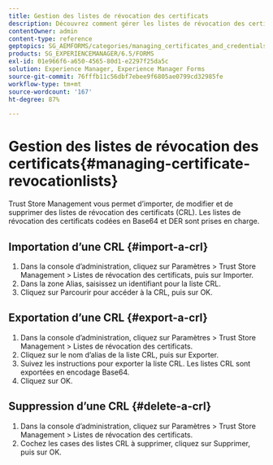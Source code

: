 ```yaml
---
title: Gestion des listes de révocation des certificats
description: Découvrez comment gérer les listes de révocation des certificats. Vous pouvez importer, modifier et supprimer des listes de révocation des certificats (CRL) à l’aide de Trust Store Management.
contentOwner: admin
content-type: reference
geptopics: SG_AEMFORMS/categories/managing_certificates_and_credentials
products: SG_EXPERIENCEMANAGER/6.5/FORMS
exl-id: 01e966f6-a650-4565-80d1-e2297f25da5c
solution: Experience Manager, Experience Manager Forms
source-git-commit: 76fffb11c56dbf7ebee9f6805ae0799cd32985fe
workflow-type: tm+mt
source-wordcount: '167'
ht-degree: 87%

---
```


# Gestion des listes de révocation des certificats{#managing-certificate-revocationlists}

Trust Store Management vous permet d’importer, de modifier et de supprimer des listes de révocation des certificats (CRL). Les listes de révocation des certificats codées en Base64 et DER sont prises en charge.

## Importation d’une CRL {#import-a-crl}

1. Dans la console d’administration, cliquez sur Paramètres > Trust Store Management > Listes de révocation des certificats, puis sur Importer.
1. Dans la zone Alias, saisissez un identifiant pour la liste CRL.
1. Cliquez sur Parcourir pour accéder à la CRL, puis sur OK.

## Exportation d’une CRL {#export-a-crl}

1. Dans la console d’administration, cliquez sur Paramètres > Trust Store Management > Listes de révocation des certificats.
1. Cliquez sur le nom d’alias de la liste CRL, puis sur Exporter.
1. Suivez les instructions pour exporter la liste CRL. Les listes CRL sont exportées en encodage Base64.
1. Cliquez sur OK.

## Suppression d’une CRL {#delete-a-crl}

1. Dans la console d’administration, cliquez sur Paramètres > Trust Store Management > Listes de révocation des certificats.
1. Cochez les cases des listes CRL à supprimer, cliquez sur Supprimer, puis sur OK.
